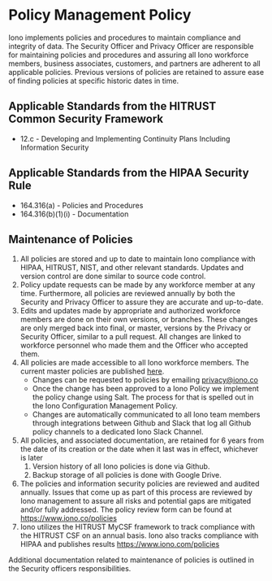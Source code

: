 # Policy Management Policy

Iono implements policies and procedures to maintain compliance and integrity of data. The Security Officer and Privacy Officer are responsible for maintaining policies and procedures and assuring all Iono workforce members, business associates, customers, and partners are adherent to all applicable policies. Previous versions of policies are retained to assure ease of finding policies at specific historic dates in time.

## Applicable Standards from the HITRUST Common Security Framework

* 12.c - Developing and Implementing Continuity Plans Including Information Security

## Applicable Standards from the HIPAA Security Rule

* 164.316(a) - Policies and Procedures
* 164.316(b)(1)(i) - Documentation

## Maintenance of Policies

1. All policies are stored and up to date to maintain Iono compliance with HIPAA, HITRUST, NIST, and other relevant standards. Updates and version control are done similar to source code control.
2. Policy update requests can be made by any workforce member at any time. Furthermore, all policies are reviewed annually by both the Security and Privacy Officer to assure they are accurate and up-to-date.
3. Edits and updates made by appropriate and authorized workforce members are done on their own versions, or branches. These changes are only merged back into final, or master, versions by the Privacy or Security Officer, similar to a pull request. All changes are linked to workforce personnel who made them and the Officer who accepted them.
4. All policies are made accessible to all Iono workforce members. The current master policies are published [here](https://www.iono.co/policies/).
	* Changes can be requested to policies by emailing privacy@iono.co
	* Once the change has been approved to a Iono Policy we implement the policy change using Salt. The process for that is spelled out in the Iono Configuration Management Policy.
	* Changes are automatically communicated to all Iono team members through integrations between Github and Slack that log all Github policy channels to a dedicated Iono Slack Channel.
5. All policies, and associated documentation, are retained for 6 years from the date of its creation or the date when it last was in effect, whichever is later
	1. Version history of all Iono policies is done via Github.
	2. Backup storage of all policies is done with Google Drive.
6. The policies and information security policies are reviewed and audited annually. Issues that come up as part of this process are reviewed by Iono management to assure all risks and potential gaps are mitigated and/or fully addressed. The policy review form can be found at https://www.iono.co/policies
7. Iono utilizes the HITRUST MyCSF framework to track compliance with the HITRUST CSF on an annual basis. Iono also tracks compliance with HIPAA and publishes results https://www.iono.com/policies

Additional documentation related to maintenance of policies is outlined in the Security officers responsibilities.
